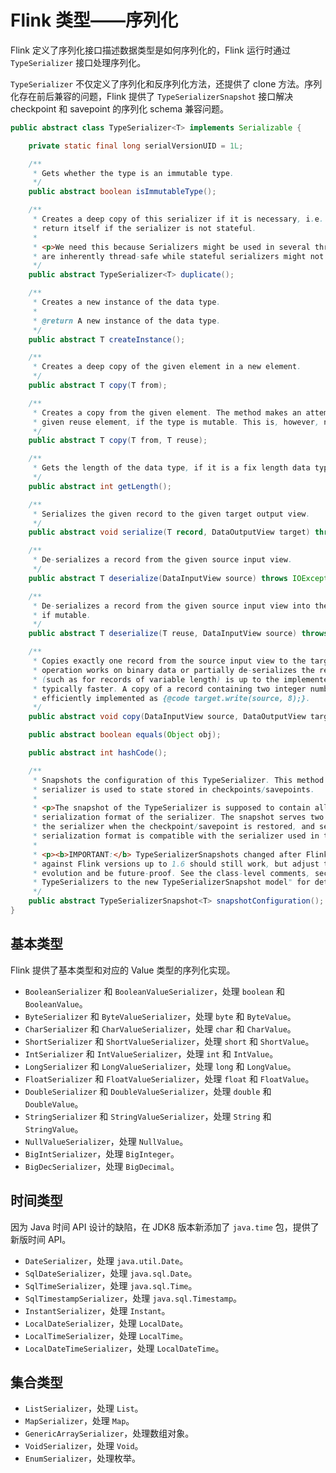 # Flink 类型——序列化

Flink 定义了序列化接口描述数据类型是如何序列化的，Flink 运行时通过 `TypeSerializer` 接口处理序列化。

`TypeSerializer` 不仅定义了序列化和反序列化方法，还提供了 clone 方法。序列化存在前后兼容的问题，Flink 提供了 `TypeSerializerSnapshot` 接口解决 checkpoint 和 savepoint 的序列化 schema 兼容问题。

```java
public abstract class TypeSerializer<T> implements Serializable {

    private static final long serialVersionUID = 1L;

    /**
     * Gets whether the type is an immutable type.
     */
    public abstract boolean isImmutableType();

    /**
     * Creates a deep copy of this serializer if it is necessary, i.e. if it is stateful. This can
     * return itself if the serializer is not stateful.
     *
     * <p>We need this because Serializers might be used in several threads. Stateless serializers
     * are inherently thread-safe while stateful serializers might not be thread-safe.
     */
    public abstract TypeSerializer<T> duplicate();

    /**
     * Creates a new instance of the data type.
     *
     * @return A new instance of the data type.
     */
    public abstract T createInstance();

    /**
     * Creates a deep copy of the given element in a new element.
     */
    public abstract T copy(T from);

    /**
     * Creates a copy from the given element. The method makes an attempt to store the copy in the
     * given reuse element, if the type is mutable. This is, however, not guaranteed.
     */
    public abstract T copy(T from, T reuse);

    /**
     * Gets the length of the data type, if it is a fix length data type.
     */
    public abstract int getLength();

    /**
     * Serializes the given record to the given target output view.
     */
    public abstract void serialize(T record, DataOutputView target) throws IOException;

    /**
     * De-serializes a record from the given source input view.
     */
    public abstract T deserialize(DataInputView source) throws IOException;

    /**
     * De-serializes a record from the given source input view into the given reuse record instance
     * if mutable.
     */
    public abstract T deserialize(T reuse, DataInputView source) throws IOException;

    /**
     * Copies exactly one record from the source input view to the target output view. Whether this
     * operation works on binary data or partially de-serializes the record to determine its length
     * (such as for records of variable length) is up to the implementer. Binary copies are
     * typically faster. A copy of a record containing two integer numbers (8 bytes total) is most
     * efficiently implemented as {@code target.write(source, 8);}.
     */
    public abstract void copy(DataInputView source, DataOutputView target) throws IOException;

    public abstract boolean equals(Object obj);

    public abstract int hashCode();

    /**
     * Snapshots the configuration of this TypeSerializer. This method is only relevant if the
     * serializer is used to state stored in checkpoints/savepoints.
     *
     * <p>The snapshot of the TypeSerializer is supposed to contain all information that affects the
     * serialization format of the serializer. The snapshot serves two purposes: First, to reproduce
     * the serializer when the checkpoint/savepoint is restored, and second, to check whether the
     * serialization format is compatible with the serializer used in the restored program.
     *
     * <p><b>IMPORTANT:</b> TypeSerializerSnapshots changed after Flink 1.6. Serializers implemented
     * against Flink versions up to 1.6 should still work, but adjust to new model to enable state
     * evolution and be future-proof. See the class-level comments, section "Upgrading
     * TypeSerializers to the new TypeSerializerSnapshot model" for details.
     */
    public abstract TypeSerializerSnapshot<T> snapshotConfiguration();
}
```

## 基本类型

Flink 提供了基本类型和对应的 Value 类型的序列化实现。

* `BooleanSerializer` 和 `BooleanValueSerializer`，处理 `boolean` 和 `BooleanValue`。
* `ByteSerializer` 和 `ByteValueSerializer`，处理 `byte` 和 `ByteValue`。
* `CharSerializer` 和 `CharValueSerializer`，处理 `char` 和 `CharValue`。
* `ShortSerializer` 和 `ShortValueSerializer`，处理 `short` 和 `ShortValue`。
* `IntSerializer` 和 `IntValueSerializer`，处理 `int` 和 `IntValue`。
* `LongSerializer` 和 `LongValueSerializer`，处理 `long` 和 `LongValue`。
* `FloatSerializer` 和 `FloatValueSerializer`，处理 `float` 和 `FloatValue`。
* `DoubleSerializer` 和 `DoubleValueSerializer`，处理 `double` 和 `DoubleValue`。
* `StringSerializer` 和 `StringValueSerializer`，处理 `String` 和 `StringValue`。
* `NullValueSerializer`，处理 `NullValue`。
* `BigIntSerializer`，处理 `BigInteger`。
* `BigDecSerializer`，处理 `BigDecimal`。

## 时间类型

因为 Java 时间 API 设计的缺陷，在 JDK8 版本新添加了 `java.time` 包，提供了新版时间 API。

* `DateSerializer`，处理 `java.util.Date`。
* `SqlDateSerializer`，处理 `java.sql.Date`。
* `SqlTimeSerializer`，处理 `java.sql.Time`。
* `SqlTimestampSerializer`，处理 `java.sql.Timestamp`。
* `InstantSerializer`，处理 `Instant`。
* `LocalDateSerializer`，处理 `LocalDate`。
* `LocalTimeSerializer`，处理 `LocalTime`。
* `LocalDateTimeSerializer`，处理 `LocalDateTime`。

## 集合类型

* `ListSerializer`，处理 `List`。
* `MapSerializer`，处理 `Map`。
* `GenericArraySerializer`，处理数组对象。
* `VoidSerializer`，处理 `Void`。
* `EnumSerializer`，处理枚举。

